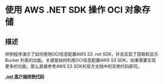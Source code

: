 # 使用 AWS .NET SDK 操作 OCI 对象存储

## 描述

样例程序演示了如何使用OCI信息配置AWS S3 .net SDK，并且实现了获取和显示 Bucket 列表的功能。关键是如何利用OCI信息配置AWS S3 SDK，如果需要实现更多的功能，那么直接参考AWS S3 SDK的官方文档中的实例代码即可。

[**.net 客户端样例代码**](https://gitee.com/munger1985/OCI-Auto-Scripts/blob/main/oci%20.net%20sdk%20demo/OCIDotnetSdkDemo/OCIDotnetSdkDemo/OciS3Compat.cs)
